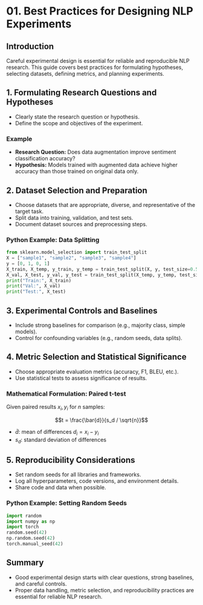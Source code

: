 # 01. Best Practices for Designing NLP Experiments

## Introduction

Careful experimental design is essential for reliable and reproducible NLP research. This guide covers best practices for formulating hypotheses, selecting datasets, defining metrics, and planning experiments.

## 1. Formulating Research Questions and Hypotheses
- Clearly state the research question or hypothesis.
- Define the scope and objectives of the experiment.

### Example
- **Research Question:** Does data augmentation improve sentiment classification accuracy?
- **Hypothesis:** Models trained with augmented data achieve higher accuracy than those trained on original data only.

## 2. Dataset Selection and Preparation
- Choose datasets that are appropriate, diverse, and representative of the target task.
- Split data into training, validation, and test sets.
- Document dataset sources and preprocessing steps.

### Python Example: Data Splitting
```python
from sklearn.model_selection import train_test_split
X = ["sample1", "sample2", "sample3", "sample4"]
y = [0, 1, 0, 1]
X_train, X_temp, y_train, y_temp = train_test_split(X, y, test_size=0.5, random_state=42)
X_val, X_test, y_val, y_test = train_test_split(X_temp, y_temp, test_size=0.5, random_state=42)
print("Train:", X_train)
print("Val:", X_val)
print("Test:", X_test)
```

## 3. Experimental Controls and Baselines
- Include strong baselines for comparison (e.g., majority class, simple models).
- Control for confounding variables (e.g., random seeds, data splits).

## 4. Metric Selection and Statistical Significance
- Choose appropriate evaluation metrics (accuracy, F1, BLEU, etc.).
- Use statistical tests to assess significance of results.

### Mathematical Formulation: Paired t-test
Given paired results $`x_i, y_i`$ for $`n`$ samples:
```math
t = \frac{\bar{d}}{s_d / \sqrt{n}}
```
- $`\bar{d}`$: mean of differences $`d_i = x_i - y_i`$
- $`s_d`$: standard deviation of differences

## 5. Reproducibility Considerations
- Set random seeds for all libraries and frameworks.
- Log all hyperparameters, code versions, and environment details.
- Share code and data when possible.

### Python Example: Setting Random Seeds
```python
import random
import numpy as np
import torch
random.seed(42)
np.random.seed(42)
torch.manual_seed(42)
```

## Summary
- Good experimental design starts with clear questions, strong baselines, and careful controls.
- Proper data handling, metric selection, and reproducibility practices are essential for reliable NLP research. 